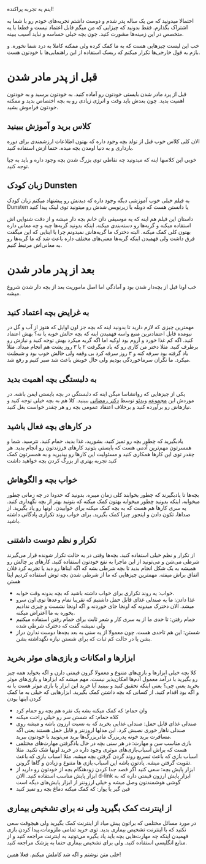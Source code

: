 اینم یه تجربه پراکنده!

احتمالا میدونید که من یک ساله پدر شدم و دوست داشتم تجربه‌های خودم رو با شما به اشتراک بگذارم. فقط بدونید که چیزایی که من میگم قابل اعتماد نیست و قطعا با یه متخصص در این زمینه‌ها مشورت کنید. چون بچه خیلی حساسه و نباید آسیب ببینه.

خب این لیست چیزهایی هست که به ما کمک کرده ولی ممکنه کاملا به درد شما نخوره. و بازم به قول خارجی‌ها تکرار میکنم که ریسک استفاده از این راهنمایی‌ها با خودتون هست.

# قبل از پدر مادر شدن

قبل از پرد مادر شدن بایستی خودتون رو آماده کنید. به خودتون برسید و به خودتون اهمیت بدید. چون بعدش باید وقت و انرژی زیادی رو به بچه اختصاص بدید و ممکنه خودتون فراموش بشید.

## کلاس برید و آموزش ببینید

الان کلی کلاس خوب قبل از تولد بچه وجود داره که بهتون اطلاعات ارزشمندی برای دوره بارداری و به دنیا اومدن بچه میده. حتما ازش استفاده کنید.

خوبی این کلاسها اینه که میدونید چه نقاطی توی بزرگ شدن بچه وجود داره و باید به چیا توجه کنید.

## زبان کودک Dunsten

یه فیلم خیلی خوب آموزشی دیگه وجود داره که دیدنش رو پیشنهاد میکنم زبان کودک Dunsten یا دانستن هست که دوبله یا زیرنویس شدش رو میتونید توی لینک پیدا کنید

داستان این فیلم هم اینه که یه موسیقی دان خانم بچه دار میشه و از دقت شنوایی اش استفاده میکنه و گریه‌ها رو دسته‌بندی میکنه. اینکه بدونید گریه‌ها چیه و چه معانی داره بهتون کلی کمک میکنه. البته دخترک ما گریه‌هاش نمیدونم چرا با اینایی که این میگفت فرق داشت ولی فهمیدن اینکه گریه‌ها معنی‌های مختلف داره باعث شد که ما گریه‌ها رو به معانی‌اش مرتبط کنیم.


# بعد از پدر مادر شدن

خب اونا قبل از بچه‌دار شدن بود و آمادگی اما اصل ماموریت بعد از بچه دار شدن شروع میشه.

## به غرایض بچه اعتماد کنید

مهمترین چیزی که لازم دارید تا بدونید اینه که بچه جز اون اوایل که هنوز از آب و گل در نیومده قابل اعتمادترین منبع واسه فهمیدن اینه که بچه حالش خوبه یا نه؟ بهش اعتماد کنید. اگه کم غذا خورد و آروم بود اوکیه اما اگه گریه میکرد بهش توجه کنید و نیازش رو برطرف کنید. مثلا دختر من کاری رو که یاد میگرفت ۲ یا ۳ روز پشت هم انجام میداد. مثلا یاد گرفته بود سرفه کنه و ۳ روز سرفه کرد بی وقفه ولی حالش خوب بود و شیطنت میکرد. ما نگران سرماخوردگی بودیم ولی حال خوبش باعث شد صبر کنیم و رفع شد.


## به دلبستگی بچه اهمیت بدید

یکی از چیزهایی که روانشاسا میگن اینه که دلبستگی در بچه بایستی ایمن باشه. در موردش این [مجموعه]  [ویدئو] توسط [دکتر رمضانی] ببینید. کلا هم به بچه خیلی توجه کنید و نیازهاش رو برآورده کنید و برخلاف اعتقاد عمومی بچه رو هر چقدر خواست بغل کنید.


## در کارهای بچه فعال باشید

یادبگیرید که چطور بچه رو تمیز کنید، بشورید، غذا بدید، حمام کنید. نترسید. شما و همسرتون مهم‌ترین آدمی هست که بایستی بتونید کارهای فرزندتون رو انجام بدید. هر چقدر توی این کارها همکاری کنید و مسئولیت این کارها رو بپذیرید و به همسرتون کمک کنید تجربه بهتری از بزرگ کردن بچه خواهید داشت

## خواب بچه و الگوهاش

بچه‌ها تا یادبگیرند که چطور بخوابند کلی زمان میبره. بدونید که حدودا در چه زمانی چطور میخوابه. اینکه بدونید چطور میخوابه بهتون کمک میکنه که بتونید بهتر از بچه نگهداری کنید. یه سری کارها هم هست که به بچه کمک میکنه برای خوابیدن. اونها رو یاد بگیرید. از صداها، تکون دادن و اینجور چیزا کمک بگیرید. برای خواب روند تکراری پادگانی داشته باشید.

## تکرار و نظم دوست داشتنی

از تکرار و نظم خیلی استفاده کنید. بچه‌ها وقتی در یه حالت تکرار شونده قرار می‌گیرند شرطی می‌شن و می‌تونید از این ماجرا به نفع خودتون استفاده کنید. کارهای پر چالش رو همیشه به یک شکل انجام بدید تا بچه شرطی بشه که اگه ایناها رو دید یا تجربه کرد فلان اتفاق براش میفته. مهمترین چیزهایی که ما از شرطی شدن بچه توش استفاده کردیم اینا هستن

- خواب: یه روند تکراری برای خواب داشته باشید که بچه بدونه وقت خوابه.
- غذا دادن: ما یه صندلی غذای قابل حمل داشتیم که تقریبا تمام وعدها توی اون سرو میشد. الان دخترک میدونه که اونجا جای خوردنه و اگه اونجا نشست و چیزی ندادیم بخوره به ما اعتراض میکنه.
- حمام رفتن: تا حدی ما از یه سری کار و شعر ثابت برای حمام رفتن استفاده میکنیم ولی نمیشه گفت که دخترک شرطی شده
- شستن: این هم تاحدی هست. چون معمولا از یه سنی به بعد بچه‌ها دوست ندارن دراز بشن یا در حالت کم ثبات که برای شستن نیازه نگهداشته بشن.

## ابزارها و امکانات و بازی‌های موثر بخرید

کلا بچه خیلی ابزارها و بازی‌های متنوع و معمولا گرون قیمتی دارن و اگه بخواید همه چیز رو بگیرید با درآمد معمول آدم‌ها امکان‌پذیر نیست. مهم میشه که ابزارها و بازی‌های موثر بخرید یعنی چی؟ یعنی اینکه تحقیق کنید و ببینید آیا خرید این ابزار یا بازی موثر هست یا نه و اگه بود اقدام کنید. از کسانی که بچه داشتن کمک بگیرید. ابزارهایی که خیلی به ما کمک کردن اینها بودن

- وان حمام: که کمک میکنه بشه یک نفره هم بچه رو حمام کرد
- کلاه حمام: که شستن سر رو خیلی راحت میکنه
- صندلی غذای قابل حمل: صندلی غذایی بخرید که به نسبت ارزون باشه و میشه روی صندلی ناهار خوری نصبش کرد. این مدلها اروزنتر و قابل حمل هستند یعنی اگه مسافرت برید خونه پدربزرک مادربزرگ‌ها برید می‌تونید با خودتون ببرید.
- بازی مناسب سن و مهارت: در هر سنی بچه در حال یادگرفتن مهارت‌های مختلفی هست که براش اسباب‌بازی‌های موثری وجود داره در خرید اونها شک نکنید. مثلا اسباب بازی که باعث تسریع روند گردن گرفتن بچه میشه. مثلا اسباب بازی که باعث تقویت گرفتن میشه. یادتون باشه این اسباب بازی ها متنوع و زیادن و گاها گرونن. 
- ابزار پایش بچه: سعی کنید اگر قصد جدا کردن زودهنگام بچه از خودتون رو دارید از ابزار پایش مناسب استفاده کنید. الان d-link ابزار پایش ارزون قیمتی داره که به گوشی هوشمندتون وصل میشه و خیلی ارزونتر از ابزار پایش‌های دیگه است
- فین گیر یا پوار: که کمک میکنه دماغ بچه رو تمیز کنید

## از اینترنت کمک بگیرید ولی نه برای تشخیص بیماری

در مورد مسائل مختلفی که براتون پیش میاد از اینترنت کمک بگیرید ولی هیچوقت سعی نکنید که با اینترنت تشخیص بیماری بدید. توی خرید تمامی ملزومات،‌پیدا کردن بازی فهمیدن اینکه چه مهارت‌هایی بچه باید یاد بگیره می‌تونید به اینترنت مراجعه کنید و از منابع انگلیسی استفاده کنید. ولی برای تشخیص بیماری حتما به پزشک مراجعه کنید.

خلی متن نوشتم و اگه شد کاملش میکنم. فعلا همین!


[مجموعه]:http://www.aparat.com/v/kQaGq
[ویدئو]: http://www.aparat.com/v/hmHuE
[دکتر رمضانی]: http://www.aparat.com/v/dzAXl


